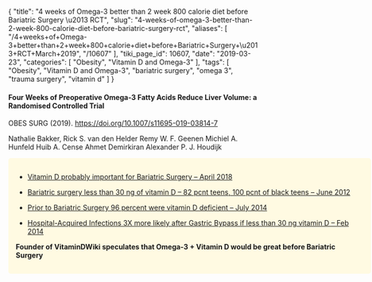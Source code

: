 {
    "title": "4 weeks of Omega-3 better than 2 week 800 calorie diet before Bariatric Surgery \u2013 RCT",
    "slug": "4-weeks-of-omega-3-better-than-2-week-800-calorie-diet-before-bariatric-surgery-rct",
    "aliases": [
        "/4+weeks+of+Omega-3+better+than+2+week+800+calorie+diet+before+Bariatric+Surgery+\u2013+RCT+March+2019",
        "/10607"
    ],
    "tiki_page_id": 10607,
    "date": "2019-03-23",
    "categories": [
        "Obesity",
        "Vitamin D and Omega-3"
    ],
    "tags": [
        "Obesity",
        "Vitamin D and Omega-3",
        "bariatric surgery",
        "omega 3",
        "trauma surgery",
        "vitamin d"
    ]
}


#### Four Weeks of Preoperative Omega-3 Fatty Acids Reduce Liver Volume: a Randomised Controlled Trial

OBES SURG (2019). https://doi.org/10.1007/s11695-019-03814-7

Nathalie Bakker, Rick S. van den Helder Remy W. F. Geenen Michiel A. Hunfeld Huib A. Cense Ahmet Demirkiran Alexander P. J. Houdijk

<div class="border" style="background-color:#FFFAE2;padding:15px;margin:10px 0;border-radius:5px;width:700px">

* [Vitamin D probably important for Bariatric Surgery – April 2018](/posts/vitamin-d-probably-important-for-bariatric-surgery)

* [Bariatric surgery less than 30 ng of vitamin D – 82 pcnt teens, 100 pcnt of black teens – June 2012](/posts/bariatric-surgery-less-than-30-ng-of-vitamin-d-82-pcnt-teens-100-pcnt-of-black-teens)

* [Prior to Bariatric Surgery 96 percent were vitamin D deficient – July 2014](/posts/prior-to-bariatric-surgery-96-percent-were-vitamin-d-deficient)

* [Hospital-Acquired Infections 3X more likely after Gastric Bypass if less than 30 ng vitamin D – Feb 2014](/posts/hospital-acquired-infections-3x-more-likely-after-gastric-bypass-if-less-than-30-ng-vitamin-d)

 **Founder of VitaminDWiki speculates that Omega-3 + Vitamin D would be great before Bariatric Surgery**